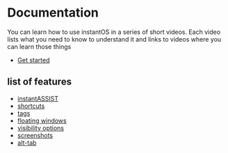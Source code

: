 # Documentation

You can learn how to use instantOS in a series of short videos. 
Each video lists what you need to know to understand it and links to videos where you can learn those things

<ul class="actions">
    <li><a href="https://www.youtube.com/playlist?list=PLczWCikHiuy_2fBZ_ttJuybBXVERrJDAu" class="button special icon fa-youtube">Get started</a></li>
</ul>

## list of features

- [instantASSIST](https://instantos.github.io/instantos.github.io/youtube/assist)
- [shortcuts](https://instantos.github.io/instantos.github.io/youtube/shortcuts)
- [tags](https://instantos.github.io/instantos.github.io/youtube/tags)
- [floating windows](https://instantos.github.io/instantos.github.io/youtube/floating)
- [visibility options](https://instantos.github.io/instantos.github.io/youtube/visibility)
- [screenshots](https://instantos.github.io/instantos.github.io/youtube/screenshots)
- [alt-tab](https://instantos.github.io/instantos.github.io/youtube/alttab)
